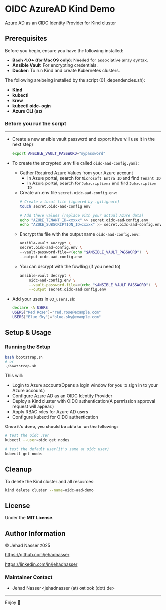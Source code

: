 # OIDC AzureAD Kind Demo
Azure AD as an OIDC Identity Provider for Kind cluster

## Prerequisites

Before you begin, ensure you have the following installed:
- **Bash 4.0+ (for MacOS only)**: Needed for associative array syntax.
- **Ansible Vault**: For encrypting credentials.
- **Docker**: To run Kind and create Kubernetes clusters.

The following are being installed by the script (01_dependencies.sh):
- **Kind**
- **kubectl**
- **krew**
- **kubectl oidc-login**
- **Azure CLI (az)**


### Before you run the script
---
- Create a new ansible vault password and export it(we will use it in the next step)
  ```sh
  export ANSIBLE_VAULT_PASSWORD="mypassword"
  ```

- To create the encrypted .env file called `oidc-aad-config.yaml`:
  - Gather Required Azure Values from your Azure account
    - In Azure portal, search for `Microsoft Entra ID` and find `Tenant ID`
    - In Azure portal, search for `Subscriptions` and find `Subscription ID`
  - Create an .env file `secret.oidc-aad-config.env`:
      ```sh
      # Create a local file (ignored by .gitignore)
      touch secret.oidc-aad-config.env

      # Add these values (replace with your actual Azure data)
      echo "AZURE_TENANT_ID=xxxxx" >> secret.oidc-aad-config.env
      echo "AZURE_SUBSCRIPTION_ID=xxxxx" >> secret.oidc-aad-config.env

      ```
  - Encrypt the file with the output name `oidc-aad-config.env`:
      ```sh
      ansible-vault encrypt \
      secret.oidc-aad-config.env \
      --vault-password-file=<(echo "$ANSIBLE_VAULT_PASSWORD")  \
      --output oidc-aad-config.env
      ```
  - You can decrypt with the fowlling (if you need to)
    ```sh
    ansible-vault decrypt \
        oidc-aad-config.env \
        --vault-password-file=<(echo "$ANSIBLE_VAULT_PASSWORD")  \
        --output secret.oidc-aad-config.env
    ```
- Add your users in `03_users.sh`:
  ```sh
  declare -A USERS
  USERS["Red Rose"]="red.rose@example.com"
  USERS["Blue Sky"]="blue.sky@example.com"
  ```

## Setup & Usage
### Running the Setup
```sh
bash bootstrap.sh
# or
./bootstrap.sh
```
This will: 
- Login to Azure account(Opens a login window for you to sign in to your Azure account.)
- Configure Azure AD as an OIDC Identity Provider
- Deploy a Kind cluster with OIDC authentication(A permission approval request will appear.)
- Apply RBAC roles for Azure AD users
- Configure kubectl for OIDC authentication

Once it's done, you should be able to run the following:
```sh
# test the oidc user
kubectl --user=oidc get nodes

# test the default user(it's same as oidc user)
kubectl get nodes
```


## Cleanup

To delete the Kind cluster and all resources:
```sh
kind delete cluster --name=oidc-aad-demo
```


## License

Under the **MIT License**.


## Author Information

&copy; Jehad Nasser 2025

https://github.com/jehadnasser

https://linkedin.com/in/jehadnasser

### Maintainer Contact

* Jehad Nasser
  <jehadnasser (at) outlook (dot) de>

---


Enjoy 🚀

